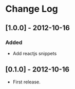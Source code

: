 # Change Log

## [1.0.0] - 2012-10-16

### Added
- Add reactjs snippets


## [0.1.0] - 2012-10-16

* First release.